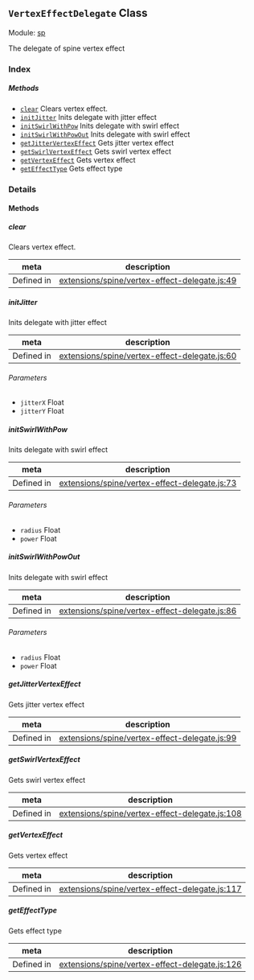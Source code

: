 ## `VertexEffectDelegate` Class



Module: [sp](../modules/sp.md)


The delegate of spine vertex effect



### Index



##### Methods

  - [`clear`](#clear) Clears vertex effect.
  - [`initJitter`](#initjitter) Inits delegate with jitter effect
  - [`initSwirlWithPow`](#initswirlwithpow) Inits delegate with swirl effect
  - [`initSwirlWithPowOut`](#initswirlwithpowout) Inits delegate with swirl effect
  - [`getJitterVertexEffect`](#getjittervertexeffect) Gets jitter vertex effect
  - [`getSwirlVertexEffect`](#getswirlvertexeffect) Gets swirl vertex effect
  - [`getVertexEffect`](#getvertexeffect) Gets vertex effect
  - [`getEffectType`](#geteffecttype) Gets effect type



### Details




<!-- Method Block -->
#### Methods


##### clear

Clears vertex effect.

| meta | description |
|------|-------------|
| Defined in | [extensions/spine/vertex-effect-delegate.js:49](https://github.com/cocos-creator/engine/blob/94144e364133d0ac0b7b75fc548bfd85ef398b59/extensions/spine/vertex-effect-delegate.js#L49) |



##### initJitter

Inits delegate with jitter effect

| meta | description |
|------|-------------|
| Defined in | [extensions/spine/vertex-effect-delegate.js:60](https://github.com/cocos-creator/engine/blob/94144e364133d0ac0b7b75fc548bfd85ef398b59/extensions/spine/vertex-effect-delegate.js#L60) |

###### Parameters
- `jitterX` Float 
- `jitterY` Float 


##### initSwirlWithPow

Inits delegate with swirl effect

| meta | description |
|------|-------------|
| Defined in | [extensions/spine/vertex-effect-delegate.js:73](https://github.com/cocos-creator/engine/blob/94144e364133d0ac0b7b75fc548bfd85ef398b59/extensions/spine/vertex-effect-delegate.js#L73) |

###### Parameters
- `radius` Float 
- `power` Float 


##### initSwirlWithPowOut

Inits delegate with swirl effect

| meta | description |
|------|-------------|
| Defined in | [extensions/spine/vertex-effect-delegate.js:86](https://github.com/cocos-creator/engine/blob/94144e364133d0ac0b7b75fc548bfd85ef398b59/extensions/spine/vertex-effect-delegate.js#L86) |

###### Parameters
- `radius` Float 
- `power` Float 


##### getJitterVertexEffect

Gets jitter vertex effect

| meta | description |
|------|-------------|
| Defined in | [extensions/spine/vertex-effect-delegate.js:99](https://github.com/cocos-creator/engine/blob/94144e364133d0ac0b7b75fc548bfd85ef398b59/extensions/spine/vertex-effect-delegate.js#L99) |



##### getSwirlVertexEffect

Gets swirl vertex effect

| meta | description |
|------|-------------|
| Defined in | [extensions/spine/vertex-effect-delegate.js:108](https://github.com/cocos-creator/engine/blob/94144e364133d0ac0b7b75fc548bfd85ef398b59/extensions/spine/vertex-effect-delegate.js#L108) |



##### getVertexEffect

Gets vertex effect

| meta | description |
|------|-------------|
| Defined in | [extensions/spine/vertex-effect-delegate.js:117](https://github.com/cocos-creator/engine/blob/94144e364133d0ac0b7b75fc548bfd85ef398b59/extensions/spine/vertex-effect-delegate.js#L117) |



##### getEffectType

Gets effect type

| meta | description |
|------|-------------|
| Defined in | [extensions/spine/vertex-effect-delegate.js:126](https://github.com/cocos-creator/engine/blob/94144e364133d0ac0b7b75fc548bfd85ef398b59/extensions/spine/vertex-effect-delegate.js#L126) |




